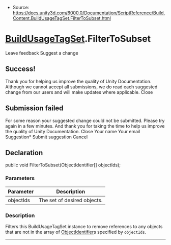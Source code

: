 * Source: https://docs.unity3d.com/6000.0/Documentation/ScriptReference/Build.Content.BuildUsageTagSet.FilterToSubset.html

#  [BuildUsageTagSet](https://docs.unity3d.com/6000.0/Documentation/ScriptReference/Build.Content.BuildUsageTagSet.html).FilterToSubset
Leave feedback
Suggest a change
## Success!
Thank you for helping us improve the quality of Unity Documentation. Although we cannot accept all submissions, we do read each suggested change from our users and will make updates where applicable.
Close
## Submission failed
For some reason your suggested change could not be submitted. Please <a>try again</a> in a few minutes. And thank you for taking the time to help us improve the quality of Unity Documentation.
Close
Your name Your email Suggestion* Submit suggestion
Cancel
## Declaration
public void FilterToSubset(ObjectIdentifier[] objectIds); 
### Parameters
Parameter | Description  
---|---  
objectIds | The set of desired objects.  
### Description
Filters this BuildUsageTagSet instance to remove references to any objects that are not in the array of [ObjectIdentifier](https://docs.unity3d.com/6000.0/Documentation/ScriptReference/Build.Content.ObjectIdentifier.html)s specified by `objectIds`.
* * *
